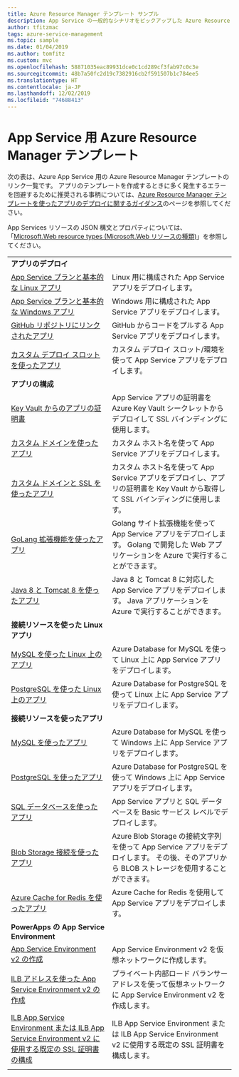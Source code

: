 ```yaml
---
title: Azure Resource Manager テンプレート サンプル
description: App Service の一般的なシナリオをピックアップした Azure Resource Manager サンプルをご覧いただけます。 App Service のデプロイまたは管理タスクを自動化する方法について説明します。
author: tfitzmac
tags: azure-service-management
ms.topic: sample
ms.date: 01/04/2019
ms.author: tomfitz
ms.custom: mvc
ms.openlocfilehash: 58871035eac89931dce0c1cd289cf3fab97c0c3e
ms.sourcegitcommit: 48b7a50fc2d19c7382916cb2f591507b1c784ee5
ms.translationtype: HT
ms.contentlocale: ja-JP
ms.lasthandoff: 12/02/2019
ms.locfileid: "74688413"
---
```

# <a name="azure-resource-manager-templates-for-app-service"></a>App Service 用 Azure Resource Manager テンプレート

次の表は、Azure App Service 用の Azure Resource Manager テンプレートのリンク一覧です。 アプリのテンプレートを作成するときに多く発生するエラーを回避するために推奨される事柄については、[Azure Resource Manager テンプレートを使ったアプリのデプロイに関するガイダンス](deploy-resource-manager-template.md)のページを参照してください。

App Services リソースの JSON 構文とプロパティについては、「[Microsoft.Web resource types (Microsoft.Web リソースの種類)](/azure/templates/microsoft.web/allversions)」を参照してください。

| | |
|-|-|
|**アプリのデプロイ**||
| [App Service プランと基本的な Linux アプリ](https://github.com/Azure/azure-quickstart-templates/tree/master/101-webapp-basic-linux) | Linux 用に構成された App Service アプリをデプロイします。 |
| [App Service プランと基本的な Windows アプリ](https://github.com/Azure/azure-quickstart-templates/tree/master/101-webapp-basic-windows) | Windows 用に構成された App Service アプリをデプロイします。 |
| [GitHub リポジトリにリンクされたアプリ](https://github.com/Azure/azure-quickstart-templates/tree/master/201-web-app-github-deploy)| GitHub からコードをプルする App Service アプリをデプロイします。 |
| [カスタム デプロイ スロットを使ったアプリ](https://github.com/Azure/azure-quickstart-templates/tree/master/101-webapp-custom-deployment-slots)| カスタム デプロイ スロット/環境を使って App Service アプリをデプロイします。 |
|**アプリの構成**||
| [Key Vault からのアプリの証明書](https://github.com/Azure/azure-quickstart-templates/tree/master/201-web-app-certificate-from-key-vault)| App Service アプリの証明書を Azure Key Vault シークレットからデプロイして SSL バインディングに使用します。 |
| [カスタム ドメインを使ったアプリ](https://github.com/Azure/azure-quickstart-templates/tree/master/201-web-app-custom-domain)| カスタム ホスト名を使って App Service アプリをデプロイします。 |
| [カスタム ドメインと SSL を使ったアプリ](https://github.com/Azure/azure-quickstart-templates/tree/master/201-web-app-custom-domain-and-ssl)| カスタム ホスト名を使って App Service アプリをデプロイし、アプリの証明書を Key Vault から取得して SSL バインディングに使用します。 |
| [GoLang 拡張機能を使ったアプリ](https://github.com/Azure/azure-quickstart-templates/tree/master/101-webapp-with-golang)| Golang サイト拡張機能を使って App Service アプリをデプロイします。 Golang で開発した Web アプリケーションを Azure で実行することができます。 |
| [Java 8 と Tomcat 8 を使ったアプリ](https://github.com/Azure/azure-quickstart-templates/tree/master/201-web-app-java-tomcat)| Java 8 と Tomcat 8 に対応した App Service アプリをデプロイします。 Java アプリケーションを Azure で実行することができます。 |
|**接続リソースを使った Linux アプリ**||
| [MySQL を使った Linux 上のアプリ](https://github.com/Azure/azure-quickstart-templates/tree/master/101-webapp-linux-managed-mysql) | Azure Database for MySQL を使って Linux 上に App Service アプリをデプロイします。 |
| [PostgreSQL を使った Linux 上のアプリ](https://github.com/Azure/azure-quickstart-templates/tree/master/101-webapp-linux-managed-postgresql) | Azure Database for PostgreSQL を使って Linux 上に App Service アプリをデプロイします。 |
|**接続リソースを使ったアプリ**||
| [MySQL を使ったアプリ](https://github.com/Azure/azure-quickstart-templates/tree/master/101-webapp-managed-mysql)| Azure Database for MySQL を使って Windows 上に App Service アプリをデプロイします。 |
| [PostgreSQL を使ったアプリ](https://github.com/Azure/azure-quickstart-templates/tree/master/101-webapp-managed-postgresql)| Azure Database for PostgreSQL を使って Windows 上に App Service アプリをデプロイします。 |
| [SQL データベースを使ったアプリ](https://github.com/Azure/azure-quickstart-templates/tree/master/201-web-app-sql-database)| App Service アプリと SQL データベースを Basic サービス レベルでデプロイします。 |
| [Blob Storage 接続を使ったアプリ](https://github.com/Azure/azure-quickstart-templates/tree/master/201-web-app-blob-connection)| Azure Blob Storage の接続文字列を使って App Service アプリをデプロイします。 その後、そのアプリから BLOB ストレージを使用することができます。 |
| [Azure Cache for Redis を使ったアプリ](https://github.com/Azure/azure-quickstart-templates/tree/master/201-web-app-with-redis-cache)| Azure Cache for Redis を使用して App Service アプリをデプロイします。 |
|**PowerApps の App Service Environment**||
| [App Service Environment v2 の作成](https://github.com/Azure/azure-quickstart-templates/tree/master/201-web-app-asev2-create) | App Service Environment v2 を仮想ネットワークに作成します。 |
| [ILB アドレスを使った App Service Environment v2 の作成](https://github.com/Azure/azure-quickstart-templates/tree/master/201-web-app-asev2-ilb-create/) | プライベート内部ロード バランサー アドレスを使って仮想ネットワークに App Service Environment v2 を作成します。 |
| [ILB App Service Environment または ILB App Service Environment v2 に使用する既定の SSL 証明書の構成](https://github.com/Azure/azure-quickstart-templates/tree/master/201-web-app-ase-ilb-configure-default-ssl) | ILB App Service Environment または ILB App Service Environment v2 に使用する既定の SSL 証明書を構成します。 |
| | |
